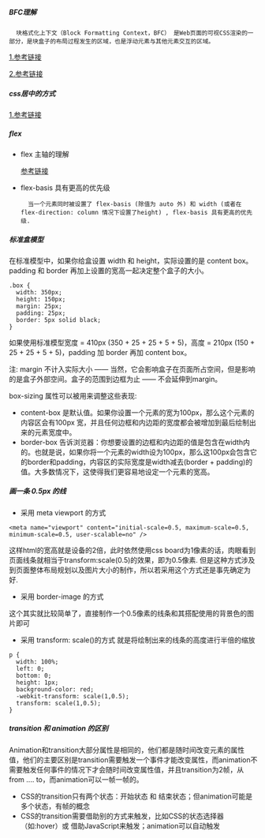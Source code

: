 ##### BFC理解

```
  块格式化上下文（Block Formatting Context，BFC） 是Web页面的可视CSS渲染的一部分，是块盒子的布局过程发生的区域，也是浮动元素与其他元素交互的区域。
```

  [1.参考链接](https://developer.mozilla.org/zh-CN/docs/Web/Guide/CSS/Block_formatting_context)

  [2.参考链接](https://zhuanlan.zhihu.com/p/25321647)


##### css居中的方式

  [1.参考链接](https://juejin.im/post/5a7a9a545188257a892998ef#heading-2)

##### flex

* flex 主轴的理解

  [参考链接](https://developer.mozilla.org/zh-CN/docs/Web/CSS/CSS_Flexible_Box_Layout/Basic_Concepts_of_Flexbox)

* flex-basis 具有更高的优先级 
  ```
    当一个元素同时被设置了 flex-basis (除值为 auto 外) 和 width (或者在 flex-direction: column 情况下设置了height) , flex-basis 具有更高的优先级.
  ```
  
#####  标准盒模型


在标准模型中，如果你给盒设置 width 和 height，实际设置的是 content box。 padding 和 border 再加上设置的宽高一起决定整个盒子的大小。
```
.box {
  width: 350px;
  height: 150px;
  margin: 25px;
  padding: 25px;
  border: 5px solid black;
}
```

如果使用标准模型宽度 = 410px (350 + 25 + 25 + 5 + 5)，高度 = 210px (150 + 25 + 25 + 5 + 5)，padding 加 border 再加 content box。

注: margin 不计入实际大小 —— 当然，它会影响盒子在页面所占空间，但是影响的是盒子外部空间。盒子的范围到边框为止 —— 不会延伸到margin。


box-sizing 属性可以被用来调整这些表现:

- content-box 是默认值。如果你设置一个元素的宽为100px，那么这个元素的内容区会有100px 宽，并且任何边框和内边距的宽度都会被增加到最后绘制出来的元素宽度中。
- border-box 告诉浏览器：你想要设置的边框和内边距的值是包含在width内的。也就是说，如果你将一个元素的width设为100px，那么这100px会包含它的border和padding，内容区的实际宽度是width减去(border + padding)的值。大多数情况下，这使得我们更容易地设定一个元素的宽高。




#####  画一条 0.5px 的线

- 采用 meta viewport 的方式
```
<meta name="viewport" content="initial-scale=0.5, maximum-scale=0.5, minimum-scale=0.5, user-scalable=no" />
```
这样html的宽高就是设备的2倍，此时依然使用css board为1像素的话，肉眼看到页面线条就相当于transform:scale(0.5)的效果，即为0.5像素.
但是这种方式涉及到页面整体布局规划以及图片大小的制作，所以若采用这个方式还是事先确定为好.


- 采用 border-image 的方式

这个其实就比较简单了，直接制作一个0.5像素的线条和其搭配使用的背景色的图片即可

- 采用 transform: scale()的方式
就是将绘制出来的线条的高度进行半倍的缩放
```
p {
  width: 100%;
  left: 0;
  bottom: 0;
  height: 1px;
  background-color: red;
  -webkit-transform: scale(1,0.5);
  transform: scale(1,0.5);
}
```

##### transition 和 animation 的区别
Animation和transition大部分属性是相同的，他们都是随时间改变元素的属性值，他们的主要区别是transition需要触发一个事件才能改变属性，而animation不需要触发任何事件的情况下才会随时间改变属性值，并且transition为2帧，从from .... to，而animation可以一帧一帧的。

- CSS的transition只有两个状态：开始状态 和 结束状态；但animation可能是多个状态，有帧的概念
- CSS的transition需要借助别的方式来触发，比如CSS的状态选择器（如:hover）或 借助JavaScript来触发；animation可以自动触发










